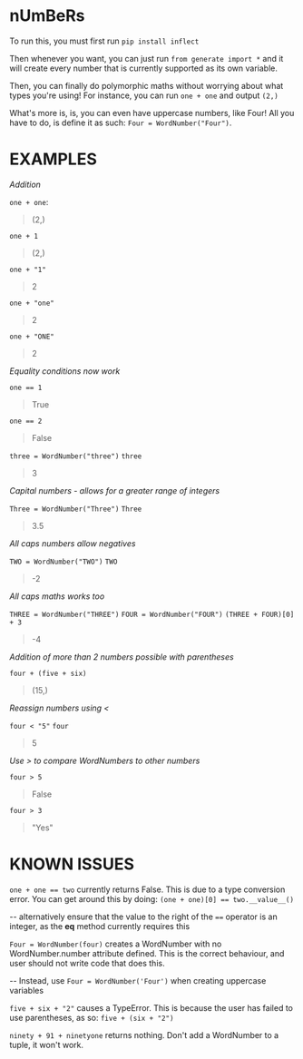 # nUmBeRs

To run this, you must first run `pip install inflect`

Then whenever you want, you can just run `from generate import *` and it will create every number that is currently supported as its own variable.

Then, you can finally do polymorphic maths without worrying about what types you're using! For instance, you can run `one + one` and output `(2,)`

What's more is, is, you can even have uppercase numbers, like Four! All you have to do, is define it as such: `Four = WordNumber("Four")`.


# EXAMPLES

*Addition*

`one + one`:
> (2,)

`one + 1`
> (2,)

`one + "1"`
> 2

`one + "one"`
> 2

`one + "ONE"`
> 2

*Equality conditions now work*

`one == 1`
> True

`one == 2`
> False

`three = WordNumber("three")`
`three`
> 3


*Capital numbers - allows for a greater range of integers*

`Three = WordNumber("Three")`
`Three`
> 3.5

*All caps numbers allow negatives*

`TWO = WordNumber("TWO")`
`TWO`
> -2

*All caps maths works too*

`THREE = WordNumber("THREE")`
`FOUR = WordNumber("FOUR")`
`(THREE + FOUR)[0] + 3`
> -4

*Addition of more than 2 numbers possible with parentheses*

`four + (five + six)`
> (15,)

*Reassign numbers using <*

`four < "5"`
`four`
> 5

*Use > to compare WordNumbers to other numbers*

`four > 5`
> False

`four > 3`
> "Yes"


# KNOWN ISSUES

`one + one == two` currently returns False. This is due to a type conversion error. You can get around this by doing: `(one + one)[0] == two.__value__()`

-- alternatively ensure that the value to the right of the `==` operator is an integer, as the __eq__ method currently requires this

`Four = WordNumber(four)` creates a WordNumber with no WordNumber.number attribute defined. This is the correct behaviour, and user should not write code that does this.

-- Instead, use `Four = WordNumber('Four')` when creating uppercase variables

`five + six + "2"` causes a TypeError. This is because the user has failed to use parentheses, as so: `five + (six + "2")`

`ninety + 91 + ninetyone` returns nothing. Don't add a WordNumber to a tuple, it won't work.
